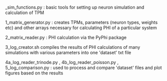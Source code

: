 _sim_functions.py : basic tools for setting up neuron simulation and calculation of TPM

1_matrix_generator.py : creates TPMs, parameters (neuron types, weights etc) and other arrays necessary for calculating PHI of a particular system

2_matrix_reader.py : PHI calculation via the PyPhi package

3_log_creator.sh compiles the results of PHI calculations of many simulations with various parameters into one 'dataset' txt file

4a_log_reader_trinode.py , 4b_log_reader_poisson.py , 5_log_comparison.py : used to process and compare 'dataset' files and plot figures based on the results
